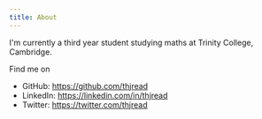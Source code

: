 ```yaml
---
title: About
---
```

I'm currently a third year student studying maths at Trinity College, Cambridge.

Find me on

- GitHub: <https://github.com/thjread>
- LinkedIn: <https://linkedin.com/in/thjread>
- Twitter: <https://twitter.com/thjread>
